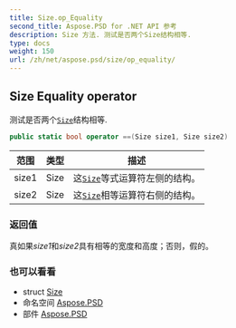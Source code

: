 ```yaml
---
title: Size.op_Equality
second_title: Aspose.PSD for .NET API 参考
description: Size 方法. 测试是否两个Size结构相等.
type: docs
weight: 150
url: /zh/net/aspose.psd/size/op_equality/
---
```

## Size Equality operator

测试是否两个[`Size`](../)结构相等.

```csharp
public static bool operator ==(Size size1, Size size2)
```

| 范围 | 类型 | 描述 |
| --- | --- | --- |
| size1 | Size | 这[`Size`](../)等式运算符左侧的结构。 |
| size2 | Size | 这[`Size`](../)相等运算符右侧的结构。 |

### 返回值

真如果*size1*和*size2*具有相等的宽度和高度；否则，假的。

### 也可以看看

* struct [Size](../)
* 命名空间 [Aspose.PSD](../../size/)
* 部件 [Aspose.PSD](../../../)


